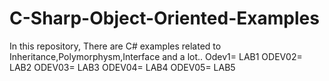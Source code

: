 # C-Sharp-Object-Oriented-Examples

In this repository, There are C# examples related to Inheritance,Polymorphysm,Interface and a lot..
Odev1= LAB1
ODEV02= LAB2
ODEV03= LAB3
ODEV04= LAB4
ODEV05= LAB5
